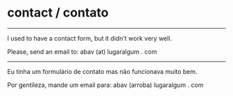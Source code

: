 # contact / contato

---

I used to have a contact form, but it didn't work very well.

Please, send an email to: abav (at) lugaralgum . com

---

Eu tinha um formulário de contato mas não funcionava muito bem.

Por gentileza, mande um email para: abav (arroba) lugaralgum . com
